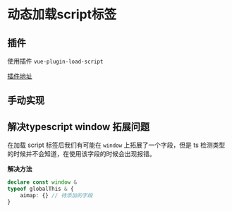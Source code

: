 # 动态加载script标签

## 插件

使用插件 `vue-plugin-load-script`

[插件地址](https://www.npmjs.com/package/vue-plugin-load-script)

## 手动实现

## 解决typescript window 拓展问题

在加载 script 标签后我们有可能在 `window` 上拓展了一个字段，但是 ts 检测类型的时候并不会知道，在使用该字段的时候会出现报错。

**解决方法**

```ts
declare const window &
typeof globalThis & {
	aimap: {} // 待添加的字段
}	
```